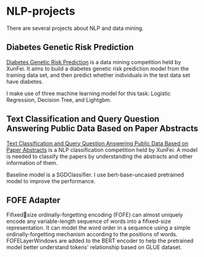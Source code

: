 # NLP-projects

There are several projects about NLP and data mining.


## Diabetes Genetic Risk Prediction

[Diabetes Genetic Risk Prediction](https://challenge.xfyun.cn/topic/info?type=diabetes&ch=ds22-dw-wd01) is a data mining competition held by XunFei. It aims to build 
a diabetes genetic risk prediction model from the training data set, and then predict whether individuals in the test data set have diabetes. 

I make use of three machine learning model for this task: Logistic Regression, Decision Tree, and Lightgbm.

## Text Classification and Query Question Answering Public Data Based on Paper Abstracts

[Text Classification and Query Question Answering Public Data Based on Paper Abstracts](https://challenge.xfyun.cn/topic/info?type=abstract&ch=ds22-dw-wd07) is a NLP classification competition
held by XunFei. A model is needed to classify the papers by understanding the abstracts and other information of them. 

Baseline model is a SGDClassifier. I use bert-base-uncased pretrained model to improve the performance.

## FOFE Adapter

Fifixedsize ordinally-forgetting encoding (FOFE) can almost uniquely encode any variable-length sequence of words into a fifixed-size representation. It can model the word order in a sequence using a simple ordinally-forgetting mechanism according to the positions of words. FOFELayerWindows are added to the BERT encoder to help the pretrained model better understand tokens' relationship based on GLUE dataset.
